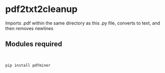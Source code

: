 # pdf2txt2cleanup
Imports  .pdf within the same directory as this .py file, converts to text, and then removes newlines
<br/>
## Modules required
<br/>
<pre><code>pip install pdfminer
</code></pre>
